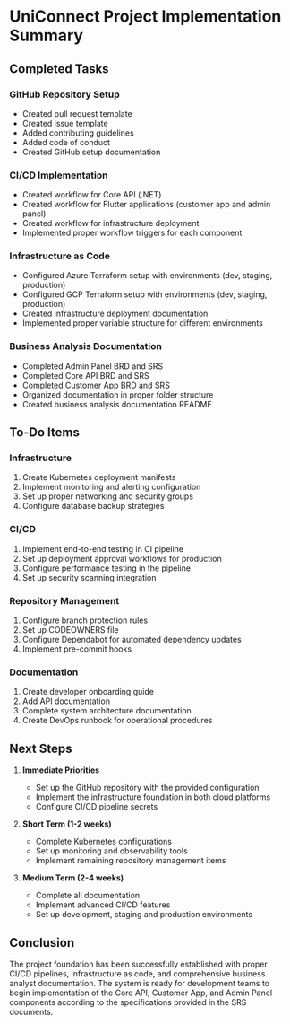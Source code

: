 # UniConnect Project Implementation Summary

## Completed Tasks

### GitHub Repository Setup

- Created pull request template
- Created issue template
- Added contributing guidelines
- Added code of conduct
- Created GitHub setup documentation

### CI/CD Implementation

- Created workflow for Core API (.NET)
- Created workflow for Flutter applications (customer app and admin panel)
- Created workflow for infrastructure deployment
- Implemented proper workflow triggers for each component

### Infrastructure as Code

- Configured Azure Terraform setup with environments (dev, staging, production)
- Configured GCP Terraform setup with environments (dev, staging, production)
- Created infrastructure deployment documentation
- Implemented proper variable structure for different environments

### Business Analysis Documentation

- Completed Admin Panel BRD and SRS
- Completed Core API BRD and SRS
- Completed Customer App BRD and SRS
- Organized documentation in proper folder structure
- Created business analysis documentation README

## To-Do Items

### Infrastructure

1. Create Kubernetes deployment manifests
2. Implement monitoring and alerting configuration
3. Set up proper networking and security groups
4. Configure database backup strategies

### CI/CD

1. Implement end-to-end testing in CI pipeline
2. Set up deployment approval workflows for production
3. Configure performance testing in the pipeline
4. Set up security scanning integration

### Repository Management

1. Configure branch protection rules
2. Set up CODEOWNERS file
3. Configure Dependabot for automated dependency updates
4. Implement pre-commit hooks

### Documentation

1. Create developer onboarding guide
2. Add API documentation
3. Complete system architecture documentation
4. Create DevOps runbook for operational procedures

## Next Steps

1. **Immediate Priorities**

   - Set up the GitHub repository with the provided configuration
   - Implement the infrastructure foundation in both cloud platforms
   - Configure CI/CD pipeline secrets

2. **Short Term (1-2 weeks)**

   - Complete Kubernetes configurations
   - Set up monitoring and observability tools
   - Implement remaining repository management items

3. **Medium Term (2-4 weeks)**
   - Complete all documentation
   - Implement advanced CI/CD features
   - Set up development, staging and production environments

## Conclusion

The project foundation has been successfully established with proper CI/CD pipelines, infrastructure as code, and comprehensive business analyst documentation. The system is ready for development teams to begin implementation of the Core API, Customer App, and Admin Panel components according to the specifications provided in the SRS documents.
